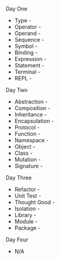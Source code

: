 Day One
* Type -
* Operator -
* Operand -
* Sequence -
* Symbol -
* Binding - 
* Expression -
* Statement -
* Terminal -
* REPL -

Day Two
* Abstraction -
* Composition -
* Inheritance -
* Encapsulation -
* Protocol -
* Function -
* Namespace -
* Object -
* Class -
* Mutation -
* Signature -

Day Three
* Refactor -
* Unit Test -
* Thought Good -
* Isolation -
* Library -
* Module -
* Package -

Day Four
* N/A
